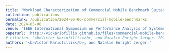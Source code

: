 ```yaml
---
title: "Workload Characterization of Commercial Mobile Benchmark Suites"
collection: publications
permalink: /publication/2024-05-06-commercial-mobile-benchmarks
date: 2024-05-06
venue: 'IEEE International Symposium on Performance Analysis of Systems and Software'
paperurl: 'http://vickariofillis.github.io/files/commercial-mobile-benchmarks.pdf'
# citation: '<b>Victor Kariofillis</b>, and Natalie Enright Jerger. 2024 IEEE International Symposium on Performance Analysis of Systems and Software (ISPASS), Indianapolis, IN, USA, 2024.'
authors: '<b>Victor Kariofillis</b>, and Natalie Enright Jerger.'
---
```


